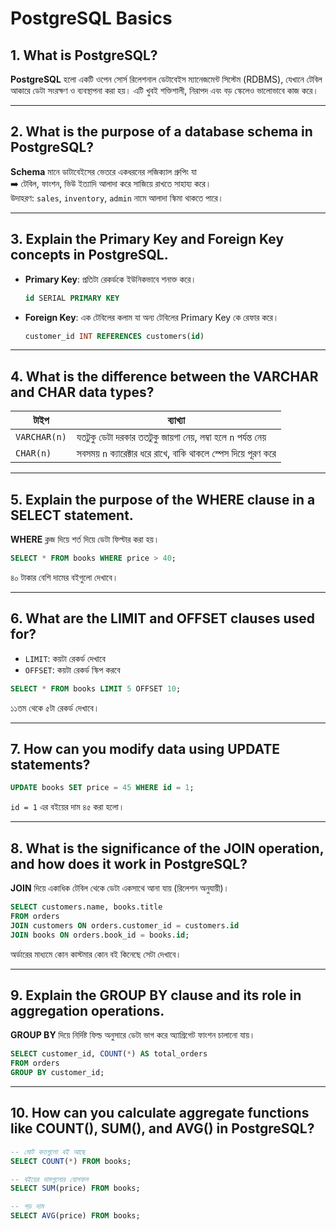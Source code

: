 # PostgreSQL Basics

## 1. What is PostgreSQL?

**PostgreSQL** হলো একটি ওপেন সোর্স রিলেশনাল ডেটাবেইস ম্যানেজমেন্ট সিস্টেম (RDBMS), যেখানে টেবিল আকারে ডেটা সংরক্ষণ ও ব্যবস্থাপনা করা হয়। এটি খুবই শক্তিশালী, নিরাপদ এবং বড় স্কেলেও ভালোভাবে কাজ করে।

---

## 2. What is the purpose of a database schema in PostgreSQL?

**Schema** মানে ডাটাবেইসের ভেতরে একধরনের লজিক্যাল গ্রুপিং যা  
➡️ টেবিল, ফাংশন, ভিউ ইত্যাদি আলাদা করে সাজিয়ে রাখতে সাহায্য করে।  
উদাহরণ: `sales`, `inventory`, `admin` নামে আলাদা স্কিমা থাকতে পারে।

---

## 3. Explain the Primary Key and Foreign Key concepts in PostgreSQL.

- **Primary Key**: প্রতিটা রেকর্ডকে ইউনিকভাবে শনাক্ত করে।  
  ```sql
  id SERIAL PRIMARY KEY
  ```

- **Foreign Key**: এক টেবিলের কলাম যা অন্য টেবিলের Primary Key কে রেফার করে।  
  ```sql
  customer_id INT REFERENCES customers(id)
  ```

---

## 4. What is the difference between the VARCHAR and CHAR data types?

| টাইপ    | ব্যাখ্যা |
|--------|---------|
| `VARCHAR(n)` | যতটুকু ডেটা দরকার ততটুকু জায়গা নেয়, লম্বা হলে `n` পর্যন্ত নেয় |
| `CHAR(n)`    | সবসময় `n` ক্যারেক্টার ধরে রাখে, বাকি থাকলে স্পেস দিয়ে পূরণ করে |

---

## 5. Explain the purpose of the WHERE clause in a SELECT statement.

**WHERE** ক্লজ দিয়ে শর্ত দিয়ে ডেটা ফিল্টার করা হয়।

```sql
SELECT * FROM books WHERE price > 40;
```
৪০ টাকার বেশি দামের বইগুলো দেখাবে।

---

## 6. What are the LIMIT and OFFSET clauses used for?

- `LIMIT`: কয়টা রেকর্ড দেখাবে  
- `OFFSET`: কয়টা রেকর্ড স্কিপ করবে

```sql
SELECT * FROM books LIMIT 5 OFFSET 10;
```
১১তম থেকে ৫টা রেকর্ড দেখাবে।

---

## 7. How can you modify data using UPDATE statements?

```sql
UPDATE books SET price = 45 WHERE id = 1;
```
`id = 1` এর বইয়ের দাম ৪৫ করা হলো।

---

## 8. What is the significance of the JOIN operation, and how does it work in PostgreSQL?

**JOIN** দিয়ে একাধিক টেবিল থেকে ডেটা একসাথে আনা যায় (রিলেশন অনুযায়ী)।

```sql
SELECT customers.name, books.title
FROM orders
JOIN customers ON orders.customer_id = customers.id
JOIN books ON orders.book_id = books.id;
```
অর্ডারের মাধ্যমে কোন কাস্টমার কোন বই কিনেছে সেটা দেখাবে।

---

## 9. Explain the GROUP BY clause and its role in aggregation operations.

**GROUP BY** দিয়ে নির্দিষ্ট ফিল্ড অনুসারে ডেটা ভাগ করে অ্যাগ্রিগেট ফাংশন চালানো যায়।

```sql
SELECT customer_id, COUNT(*) AS total_orders
FROM orders
GROUP BY customer_id;
```

---

## 10. How can you calculate aggregate functions like COUNT(), SUM(), and AVG() in PostgreSQL?

```sql
-- মোট কতগুলো বই আছে
SELECT COUNT(*) FROM books;

-- বইয়ের দামগুলোর যোগফল
SELECT SUM(price) FROM books;

-- গড় দাম
SELECT AVG(price) FROM books;
```
